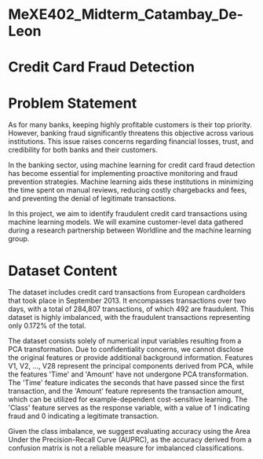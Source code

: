 # MeXE402_Midterm_Catambay_De-Leon
# Credit Card Fraud Detection
# Problem Statement
As for many banks, keeping highly profitable customers is their top priority. However, banking fraud significantly threatens this objective across various institutions. This issue raises concerns regarding financial losses, trust, and credibility for both banks and their customers.

In the banking sector, using machine learning for credit card fraud detection has become essential for implementing proactive monitoring and fraud prevention strategies. Machine learning aids these institutions in minimizing the time spent on manual reviews, reducing costly chargebacks and fees, and preventing the denial of legitimate transactions.

In this project, we aim to identify fraudulent credit card transactions using machine learning models. We will examine customer-level data gathered during a research partnership between Worldline and the machine learning group.

# Dataset Content
The dataset includes credit card transactions from European cardholders that took place in September 2013. It encompasses transactions over two days, with a total of 284,807 transactions, of which 492 are fraudulent. This dataset is highly imbalanced, with the fraudulent transactions representing only 0.172% of the total.

The dataset consists solely of numerical input variables resulting from a PCA transformation. Due to confidentiality concerns, we cannot disclose the original features or provide additional background information. Features V1, V2, ..., V28 represent the principal components derived from PCA, while the features 'Time' and 'Amount' have not undergone PCA transformation. The 'Time' feature indicates the seconds that have passed since the first transaction, and the 'Amount' feature represents the transaction amount, which can be utilized for example-dependent cost-sensitive learning. The 'Class' feature serves as the response variable, with a value of 1 indicating fraud and 0 indicating a legitimate transaction.

Given the class imbalance, we suggest evaluating accuracy using the Area Under the Precision-Recall Curve (AUPRC), as the accuracy derived from a confusion matrix is not a reliable measure for imbalanced classifications.


